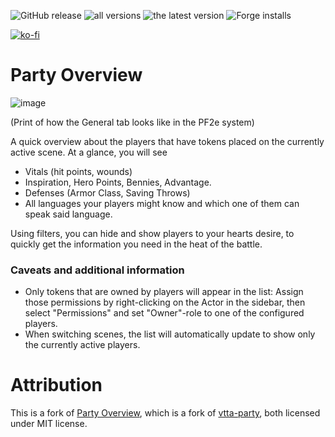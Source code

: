 ![GitHub release](https://img.shields.io/github/release-date/mclemente/party-overview)
![all versions](https://img.shields.io/github/downloads/mclemente/party-overview/total) 
![the latest version](https://img.shields.io/github/downloads/mclemente/party-overview/latest/total) 
![Forge installs](https://img.shields.io/badge/dynamic/json?label=Forge%20Installs&query=package.installs&suffix=%25&url=https%3A%2F%2Fforge-vtt.com%2Fapi%2Fbazaar%2Fpackage%2Fparty-overview)

[![ko-fi](https://img.shields.io/badge/ko--fi-Support%20Me-red?style=flat-square&logo=ko-fi)](https://ko-fi.com/mclemente)

# Party Overview
![image](https://user-images.githubusercontent.com/5288872/132876537-72047313-8dcd-459b-8703-ff5d77aa2d8a.png)

(Print of how the General tab looks like in the PF2e system)

A quick overview about the players that have tokens placed on the currently active scene. At a glance, you will see

- Vitals (hit points, wounds)
- Inspiration, Hero Points, Bennies, Advantage.
- Defenses (Armor Class, Saving Throws)
- All languages your players might know and which one of them can speak said language.

Using filters, you can hide and show players to your hearts desire, to quickly get the information you need in the heat of the battle.

### Caveats and additional information

- Only tokens that are owned by players will appear in the list: Assign those permissions by right-clicking on the Actor in the sidebar, then select "Permissions" and set "Owner"-role to one of the configured players.
- When switching scenes, the list will automatically update to show only the currently active players.

# Attribution
This is a fork of [Party Overview](https://github.com/League-of-Foundry-Developers/party-overview), which is a fork of [vtta-party](https://github.com/VTTAssets/vtta-party), both licensed under MIT license.
